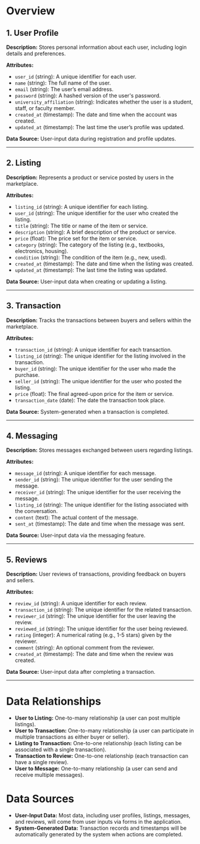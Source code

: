 # Overview

## 1. User Profile
**Description:** Stores personal information about each user, including login details and preferences.

**Attributes:**
- `user_id` (string): A unique identifier for each user.
- `name` (string): The full name of the user.
- `email` (string): The user’s email address.
- `password` (string): A hashed version of the user's password.
- `university_affiliation` (string): Indicates whether the user is a student, staff, or faculty member.
- `created_at` (timestamp): The date and time when the account was created.
- `updated_at` (timestamp): The last time the user’s profile was updated.

**Data Source:** User-input data during registration and profile updates.

---

## 2. Listing
**Description:** Represents a product or service posted by users in the marketplace.

**Attributes:**
- `listing_id` (string): A unique identifier for each listing.
- `user_id` (string): The unique identifier for the user who created the listing.
- `title` (string): The title or name of the item or service.
- `description` (string): A brief description of the product or service.
- `price` (float): The price set for the item or service.
- `category` (string): The category of the listing (e.g., textbooks, electronics, housing).
- `condition` (string): The condition of the item (e.g., new, used).
- `created_at` (timestamp): The date and time when the listing was created.
- `updated_at` (timestamp): The last time the listing was updated.

**Data Source:** User-input data when creating or updating a listing.

---

## 3. Transaction
**Description:** Tracks the transactions between buyers and sellers within the marketplace.

**Attributes:**
- `transaction_id` (string): A unique identifier for each transaction.
- `listing_id` (string): The unique identifier for the listing involved in the transaction.
- `buyer_id` (string): The unique identifier for the user who made the purchase.
- `seller_id` (string): The unique identifier for the user who posted the listing.
- `price` (float): The final agreed-upon price for the item or service.
- `transaction_date` (date): The date the transaction took place.

**Data Source:** System-generated when a transaction is completed.

---

## 4. Messaging
**Description:** Stores messages exchanged between users regarding listings.

**Attributes:**
- `message_id` (string): A unique identifier for each message.
- `sender_id` (string): The unique identifier for the user sending the message.
- `receiver_id` (string): The unique identifier for the user receiving the message.
- `listing_id` (string): The unique identifier for the listing associated with the conversation.
- `content` (text): The actual content of the message.
- `sent_at` (timestamp): The date and time when the message was sent.

**Data Source:** User-input data via the messaging feature.

---

## 5. Reviews
**Description:** User reviews of transactions, providing feedback on buyers and sellers.

**Attributes:**
- `review_id` (string): A unique identifier for each review.
- `transaction_id` (string): The unique identifier for the related transaction.
- `reviewer_id` (string): The unique identifier for the user leaving the review.
- `reviewed_id` (string): The unique identifier for the user being reviewed.
- `rating` (integer): A numerical rating (e.g., 1-5 stars) given by the reviewer.
- `comment` (string): An optional comment from the reviewer.
- `created_at` (timestamp): The date and time when the review was created.

**Data Source:** User-input data after completing a transaction.

---

# Data Relationships
- **User to Listing:** One-to-many relationship (a user can post multiple listings).
- **User to Transaction:** One-to-many relationship (a user can participate in multiple transactions as either buyer or seller).
- **Listing to Transaction:** One-to-one relationship (each listing can be associated with a single transaction).
- **Transaction to Review:** One-to-one relationship (each transaction can have a single review).
- **User to Message:** One-to-many relationship (a user can send and receive multiple messages).

# Data Sources
- **User-Input Data:** Most data, including user profiles, listings, messages, and reviews, will come from user inputs via forms in the application.
- **System-Generated Data:** Transaction records and timestamps will be automatically generated by the system when actions are completed.
